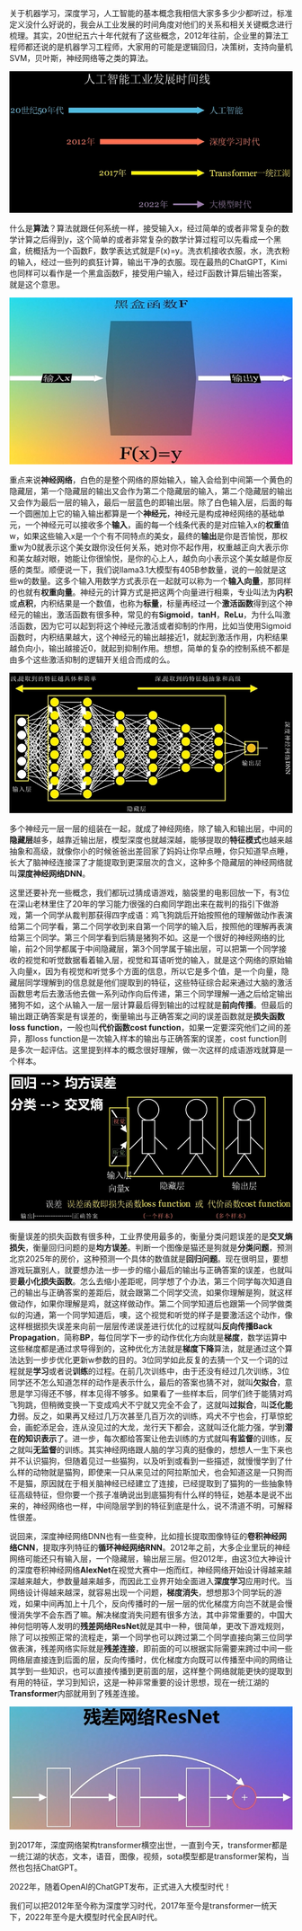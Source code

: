关于机器学习，深度学习，人工智能的基本概念我相信大家多多少少都听过，标准定义没什么好说的，我会从工业发展的时间角度对他们的关系和相关关键概念进行梳理。其实，20世纪五六十年代就有了这些概念，2012年往前，企业里的算法工程师都还说的是机器学习工程师，大家用的可能是逻辑回归，决策树，支持向量机SVM，贝叶斯，神经网络等之类的算法。

![AI发展时间线](../pics/AI发展时间线.png)

什么是**算法**？算法就跟任何系统一样，接受输入x，经过简单的或者非常复杂的数学计算之后得到y，这个简单的或者非常复杂的数学计算过程可以先看成一个黑盒，统概括为一个函数F，数学表达式就是F(x)=y。洗衣机接收衣服，水，洗衣粉的输入，经过一些列的疯狂计算，输出干净的衣服。现在最热的ChatGPT，Kimi也同样可以看作是一个黑盒函数F，接受用户输入，经过F函数计算后输出答案，就是这个意思。

![算法黑盒](../pics/算法黑盒.png)

重点来说**神经网络**，白色的是整个网络的原始输入，输入会给到中间第一个黄色的隐藏层，第一个隐藏层的输出又会作为第二个隐藏层的输入，第二个隐藏层的输出又会作为最后一层的输入，最后一层蓝色的即输出层。除了白色输入层，后面的每一个圆圈加上它的输入输出都算是一个**神经元**，神经元是构成神经网络的基础单元，一个神经元可以接收多个**输入**，画的每一个线条代表的是对应输入x的**权重**值w，如果这些输入x是一个个有不同特点的美女，最终的**输出**是你是否愉悦，那权重w为0就表示这个美女跟你没任何关系，她对你不起作用，权重越正向大表示你和美女越对眼，她能让你很愉悦，是你的心上人，越负向小表示这个美女越是你反感的类型。顺便说一下，我们说llama3.1大模型有405B参数量，说的一般就是这些w的数量。这多个输入用数学方式表示在一起就可以称为一个**输入向量**，那同样的也就有**权重向量**。神经元的计算方式是把这两个向量进行相乘，专业叫法为**内积**或**点积**，内积结果是一个数值，也称为**标量**，标量再经过一个**激活函数**得到这个神经元的输出，激活函数有很多种，常见的有**Sigmoid**，**tanH**，**ReLu**，为什么叫激活函数，因为它可以起到将这个神经元激活或者抑制的作用，比如当使用Sigmoid函数时，内积结果越大，这个神经元的输出越接近1，就起到激活作用，内积结果越负向小，输出越接近0，就起到抑制作用。想想，简单的复杂的控制系统不都是由多个这些激活抑制的逻辑开关组合而成的么。

![DNN_特征](../pics/DNN_特征.png)

多个神经元一层一层的组装在一起，就成了神经网络，除了输入和输出层，中间的**隐藏层**越多，越靠近输出层，模型深度也就越深越，能够提取的**特征模式**也越来越抽象和高级，就像你小的时候爸爸出差回家了妈妈让你早点睡，你只知道早点睡，长大了脑神经连接深了才能提取到更深层次的含义，这种多个隐藏层的神经网络就叫**深度神经网络DNN**。

这里还要补充一些概念，我们都玩过猜成语游戏，脑袋里的电影回放一下，有3位在深山老林里住了20年的学习能力很强的白痴同学跑出来在裁判的指引下做游戏，第一个同学从裁判那获得四字成语：鸡飞狗跳后开始按照他的理解做动作表演给第二个同学看，第二个同学收到来自第一个同学的输入后，按照他的理解再表演给第三个同学。第三个同学看到后猜是猪狗不如。这是一个很好的神经网络的比喻，前2个同学都属于中间隐藏层，第3个同学属于输出层，可以把第一个同学接收的视觉和听觉数据看着输入层，视觉和耳语听觉的输入，就是这个网络的原始输入向量x，因为有视觉和听觉多个方面的信息，所以它是多个值，是一个向量，隐藏层同学理解到的信息就是他们提取到的特征，这些特征综合起来通过大脑的激活函数思考后去激活他去做一系列动作向后传递，第三个同学理解一通之后给定输出猪狗不如，这个从输入一层一层计算最后得到输出的过程就是**前向传播**。但最后的输出跟正确答案是有误差的，衡量输出与正确答案之间的误差函数就是**损失函数loss function**，一般也叫**代价函数cost function**，如果一定要深究他们之间的差异，那loss function是一次输入样本的输出与正确答案的误差，cost function则是多次一起评估。这里提到样本的概念很好理解，做一次这样的成语游戏就算是一个样本。

![损失函数](../pics/损失函数.png)

衡量误差的损失函数有很多种，工业界使用最多的，衡量分类问题误差的是**交叉熵损失**，衡量回归问题的是**均方误差**。判断一个图像是猫还是狗就是**分类问题**，预测北京2025年的房价，这种预测一个具体的数值就是**回归问题**。现在很明显，要想游戏玩赢别人，就要想办法一步一步的缩小最后的输出与正确答案的误差，也就叫要**最小化损失函数**。怎么去缩小差距呢，同学想了个办法，第三个同学每次知道自己的输出与正确答案的差距后，就会跟第二个同学交流，如果你理解是狗，就这样做动作，如果你理解是鸡，就这样做动作。第二个同学知道后也跟第一个同学做类似的沟通，第一个同学知道后，噢，这个视觉和听觉的样子是要激活这个动作，像这样根据损失误差来向前一层层传递误差进行优化的过程就叫**反向传播Back Propagation**，简称**BP**，每位同学下一步的动作优化方向就是**梯度**，数学运算中这些梯度都是通过求导得到的，这种优化方法就是**梯度下降**算法，就是通过这个算法达到一步步优化更新w参数的目的。3位同学如此反复的去猜一个又一个词的过程就是**学习**或者说**训练**的过程。在前几次训练中，由于还没有经过几次训练，3位同学还不怎么知道怎样的动作是表示什么，最后的答案也猜不对，就叫**欠拟合**，意思是学习得还不够，样本见得不够多。如果看了一些样本后，同学们终于能猜对鸡飞狗跳，但稍微变换一下变成鸡犬不宁就又完全不会了，这就叫**过拟合**，叫**泛化能力**弱。反之，如果再又经过几万次甚至几百万次的训练，鸡犬不宁也会，打草惊蛇会，画蛇添足会，连从没见过的大龙，龙行天下都会，这就叫泛化能力强，学到**潜在的知识表示**了。进一步，每次都给答案让他去训练的方式就叫**有监督**的训练，反之就叫**无监督**的训练。其实神经网络跟人脑的学习真的挺像的，想想人一生下来也并不认识猫狗，但随着见过一些猫狗，以及听到或看到一些描述，就慢慢学到了什么样的动物就是猫狗，即使来一只从来见过的阿拉斯加犬，也会知道这是一只狗而不是猫，原因就在于相关脑神经已经建立了连接，已经提取到了猫狗的一些抽象特征高级特征，但你要一个孩子准确说出到底猫狗有什么样的特征，她基本是说不出来的，神经网络也一样，中间隐层学到的特征到底是什么，说不清道不明，可解释性很差。

说回来，深度神经网络DNN也有一些变种，比如擅长提取图像特征的**卷积神经网络CNN**，提取序列特征的**循环神经网络RNN**。2012年之前，大多企业里玩的神经网络可能还只有输入层，一个隐藏层，输出层三层。但2012年，由这3位大神设计的深度卷积神经网络**AlexNet**在视觉大赛中一炮而红，神经网络开始设计得越来越深越来越大，参数量越来越多，而因此工业界开始全面进入**深度学习**应用时代。当网络设计得越来越深，就容易出现一个问题，**梯度消失**，想想那3个同学玩的游戏，如果中间再加上十几个，反向传播时的一层一层的优化梯度方向岂不就是会慢慢消失学不会东西了嘛。解决梯度消失问题有很多方法，其中非常重要的，中国大神何恺明等人发明的**残差网络ResNet**就是其中一种，很简单，更改下游戏规则，除了可以按照正常的流程走，第一个同学也可以跨过第二个同学直接向第三位同学做表演，残差网络实际就是**残差连接**，即前面的可以根据实际需要来跨过中间一些网络层直接连到后面的层，反向传播时，优化梯度方向既可以传播至中间的网络让其学到一些知识，也可以直接传播到更前面的层，这样整个网络就能更快的提取到有用的特征，学习到知识，这是一种非常重要的设计思想，现在一统江湖的**Transformer**内部就用到了残差连接。

![ResNet](../pics/ResNet.png)

到2017年，深度网络架构transformer横空出世，一直到今天，transformer都是一统江湖的状态，文本，语音，图像，视频，sota模型都是transformer架构，当然也包括ChatGPT。

2022年，随着OpenAI的ChatGPT发布，正式进入大模型时代！

我们可以把2012年至今称为深度学习时代，2017年至今是transformer一统天下，2022年至今是大模型时代全民AI时代。